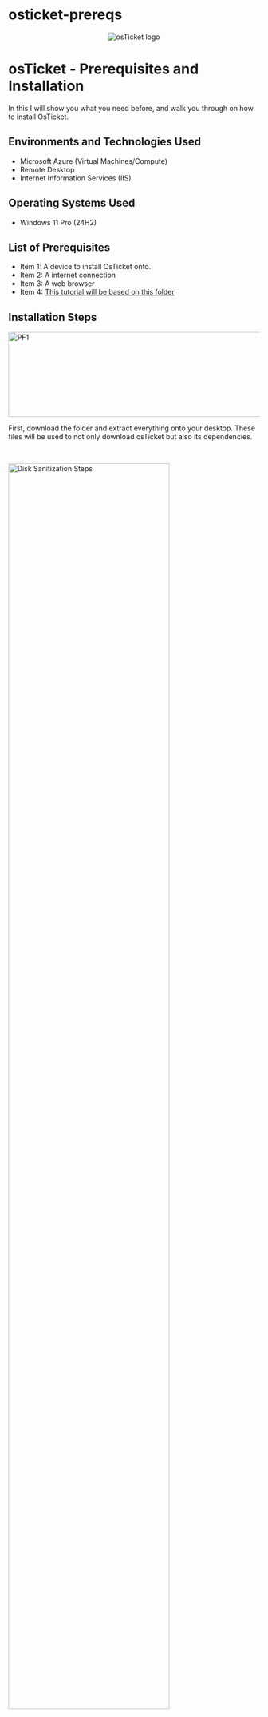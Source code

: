 # osticket-prereqs
<p align="center">
<img src="https://i.imgur.com/Clzj7Xs.png" alt="osTicket logo"/>
</p>

<h1>osTicket - Prerequisites and Installation</h1>
In this I will show you what you need before, and walk you through on how to install OsTicket.<br />




<h2>Environments and Technologies Used</h2>

- Microsoft Azure (Virtual Machines/Compute)
- Remote Desktop
- Internet Information Services (IIS)

<h2>Operating Systems Used </h2>

- Windows 11 Pro</b> (24H2)

<h2>List of Prerequisites</h2>

- Item 1: A device to install OsTicket onto.
- Item 2: A internet connection
- Item 3: A web browser
- Item 4: [This tutorial will be based on this folder](https://drive.google.com/uc?export=download&id=1b3RBkXTLNGXbibeMuAynkfzdBC1NnqaD)


<h2>Installation Steps</h2>

<p>
<img width="672" height="170" alt="PF1" src="https://github.com/user-attachments/assets/e2053b6f-8248-4d0e-8d5f-197cb705993d" />

</p>
<p>
First, download the folder and extract everything onto your desktop. These files will be used to not only download osTicket but also its dependencies.
</p>
<br />

<p>
<img src="https://i.imgur.com/DJmEXEB.png" height="80%" width="80%" alt="Disk Sanitization Steps"/>
</p>
<p>
Next, click the windows button and navigate to the control panel of your computer. Then navigate to uninstall programs and head to "Turn Windows features on or off" on the left side of the screen. In this screen you will want to check the Internet Information Services box and expand the drop-down menu for it.
</p>
<br />

<p>
<img src="https://i.imgur.com/DJmEXEB.png" height="80%" width="80%" alt="Disk Sanitization Steps"/>
</p>
<p>
From this drop down menu, expand the World Wide Web Services folder, Then expand the Application Development Features folder, and when here check the box for CGI. Then press ok. You may then load a web page in microsoft with the address "127.0.0.1"
</p>
<br />

<p>
<img src="https://i.imgur.com/DJmEXEB.png" height="80%" width="80%" alt="Disk Sanitization Steps"/>
</p>
<p>
Now that we have done that, access the osTicket installation files that we extracted. Now we are going to install PHPManager. Double click it, hit next, agree and hit next.
</p>
<br />

<p>
<img src="https://i.imgur.com/DJmEXEB.png" height="80%" width="80%" alt="Disk Sanitization Steps"/>
</p>
<p>
Lorem ipsum dolor sit amet, consectetur adipiscing elit, sed do eiusmod tempor incididunt ut labore et dolore magna aliqua. Ut enim ad minim veniam, quis nostrud exercitation ullamco laboris nisi ut aliquip ex ea commodo consequat. Duis aute irure dolor in reprehenderit in voluptate velit esse cillum dolore eu fugiat nulla pariatur.
</p>
<br />
